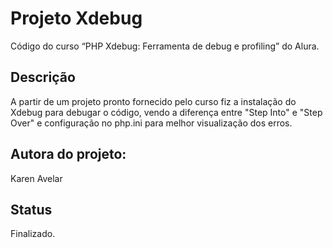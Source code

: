 # Projeto Xdebug

Código do curso “PHP Xdebug: Ferramenta de debug e profiling” do Alura.

## Descrição

A partir de um projeto pronto fornecido pelo curso fiz a instalação do Xdebug para debugar o código, vendo a diferença entre "Step Into" e "Step Over" e configuração no php.ini para melhor visualização dos erros.


## Autora do projeto:

Karen Avelar

## Status

Finalizado.
